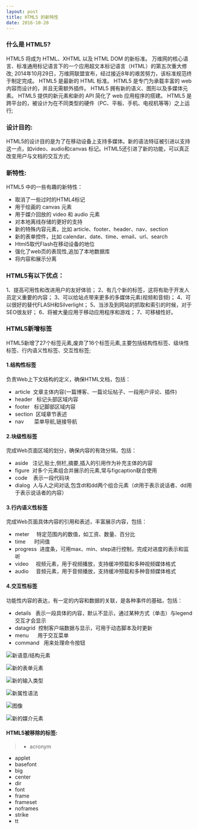 ```yaml
---
layout: post
title: HTML5 的新特性
date: 2016-10-20
---
```


### 什么是 HTML5?
HTML5 将成为 HTML、XHTML 以及 HTML DOM 的新标准。
万维网的核心语言、标准通用标记语言下的一个应用超文本标记语言（HTML）的第五次重大修改;
2014年10月29日，万维网联盟宣布，经过接近8年的艰苦努力，该标准规范终于制定完成。
HTML5 是最新的 HTML 标准。
HTML5 是专门为承载丰富的 web 内容而设计的，并且无需额外插件。
HTML5 拥有新的语义、图形以及多媒体元素。
HTML5 提供的新元素和新的 API 简化了 web 应用程序的搭建。
HTML5 是跨平台的，被设计为在不同类型的硬件（PC、平板、手机、电视机等等）之上运行;

### 设计目的:
HTML5的设计目的是为了在移动设备上支持多媒体。新的语法特征被引进以支持这一点，如video、audio和canvas 标记。HTML5还引进了新的功能，可以真正改变用户与文档的交互方式;

### 新特性:
HTML5 中的一些有趣的新特性：
- 取消了一些过时的HTML4标记
- 用于绘画的 canvas 元素
- 用于媒介回放的 video 和 audio 元素
- 对本地离线存储的更好的支持
- 新的特殊内容元素，比如 article、footer、header、nav、section
- 新的表单控件，比如 calendar、date、time、email、url、search
- Html5取代Flash在移动设备的地位
- 强化了web页的表现性,追加了本地数据库
- 将内容和展示分离

### HTML5有以下优点：
1、提高可用性和改进用户的友好体验；
2、有几个新的标签，这将有助于开发人员定义重要的内容；
3、可以给站点带来更多的多媒体元素(视频和音频)；
4、可以很好的替代FLASH和Silverlight；
5、当涉及到网站的抓取和索引的时候，对于SEO很友好；
6、将被大量应用于移动应用程序和游戏；
7、可移植性好。

### HTML5新增标签
HTML5新增了27个标签元素,废弃了16个标签元素,主要包括结构性标签、级块性标签、行内语义性标签、交互性标签;

#### 1.结构性标签
负责Web上下文结构的定义，确保HTML文档，包括：
- article  文章主体内容(一篇博客、一篇论坛帖子、一段用户评论、插件)
- header   标记头部区域内容
- footer    标记脚部区域内容
- section  区域章节表述 
- nav       菜单导航,链接导航

#### 2.块级性标签
完成Web页面区域的划分，确保内容的有效分隔，包括：
- aside   注记,贴士,侧栏,摘要,插入的引用作为补充主体的内容
- figure  对多个元素组合并展示的元素,常与figcaption联合使用
- code    表示一段代码块
- dialog  人与人之间对话,包含dt和dd两个组合元素（dt用于表示说话者、dd用于表示说话者的内容）

#### 3.行内语义性标签
完成Web页面具体内容的引用和表述，丰富展示内容，包括：
- meter     特定范围内的数值，如工资、数量、百分比
- time      时间值
- progress  进度条，可用max、min、step进行控制，完成对进度的表示和监听   
- video     视频元素，用于视频播放，支持缓冲预载和多种视频媒体格式
- audio     音频元素，用于音频播放，支持缓冲预载和多种音频媒体格式

#### 4.交互性标签
功能性内容的表达，有一定的内容和数据的关联，是各种事件的基础，包括：
- details   表示一段具体的内容，默认不显示，通过某种方式（单击）与legend交互才会显示
- datagrid  控制客户端数据与显示，可用于动态脚本及时更新
- menu      用于交互菜单
- command   用来处理命令按钮


![新语意/结构元素](http://upload-images.jianshu.io/upload_images/1867963-83807c725b242d11.png?imageMogr2/auto-orient/strip%7CimageView2/2/w/1240)


![新的表单元素](http://upload-images.jianshu.io/upload_images/1867963-6712af76c4f13d9c.png?imageMogr2/auto-orient/strip%7CimageView2/2/w/1240)


![新的输入类型](http://upload-images.jianshu.io/upload_images/1867963-9ddca875177379cc.png?imageMogr2/auto-orient/strip%7CimageView2/2/w/1240)


![新属性语法](http://upload-images.jianshu.io/upload_images/1867963-bad04cd6653e95ba.png?imageMogr2/auto-orient/strip%7CimageView2/2/w/1240)


![图像](http://upload-images.jianshu.io/upload_images/1867963-17f13d38c484797c.png?imageMogr2/auto-orient/strip%7CimageView2/2/w/1240)


![新的媒介元素](http://upload-images.jianshu.io/upload_images/1867963-08bd56b37ad10915.png?imageMogr2/auto-orient/strip%7CimageView2/2/w/1240)


#### HTML5被移除的标签:
>- acronym
- applet
- basefont
- big
- center
- dir
- font
- frame
- frameset
- noframes
- strike
- tt
